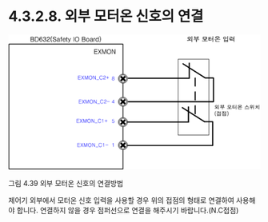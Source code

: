 ﻿# 4.3.2.8. 외부 모터온 신호의 연결

![프레임없음|633x633픽셀](../../../_assets/그림_4.39_외부_모터온_신호의_연결방법.png  )

그림 4.39 외부 모터온 신호의 연결방법

제어기 외부에서 모터온 신호 입력을 사용할 경우 위의 접점의 형태로 연결하여 사용해야 합니다. 연결하지 않을 경우 점퍼선으로 연결을 해주시기 바랍니다.(N.C접점)
